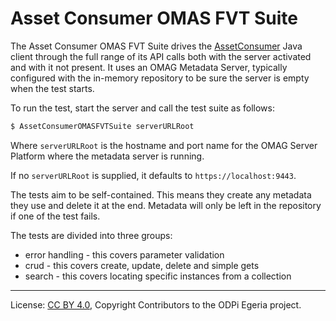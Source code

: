 <!-- SPDX-License-Identifier: CC-BY-4.0 -->
<!-- Copyright Contributors to the ODPi Egeria project. -->

# Asset Consumer OMAS FVT Suite

The Asset Consumer OMAS FVT Suite drives the 
[AssetConsumer](../../../../open-metadata-implementation/access-services/asset-consumer/asset-consumer-client/docs/user/java-client)
Java client through the
full range of its API calls both with the server activated and with it not present.
It uses an OMAG Metadata Server, typically configured with the in-memory repository
to be sure the server is empty when the test starts.

To run the test, start the server and call the test suite as follows:

```bash
$ AssetConsumerOMASFVTSuite serverURLRoot
```

Where `serverURLRoot` is the hostname and port name for the OMAG Server Platform where the
metadata server is running.

If no `serverURLRoot` is supplied, it defaults to `https://localhost:9443`.

The tests aim to be self-contained.  This means they create any metadata
they use and delete it at the end.  Metadata will only be left in the repository
if one of the test fails.

The tests are divided into three groups:
* error handling - this covers parameter validation
* crud - this covers create, update, delete and simple gets
* search - this covers locating specific instances from a collection




----
License: [CC BY 4.0](https://creativecommons.org/licenses/by/4.0/),
Copyright Contributors to the ODPi Egeria project.